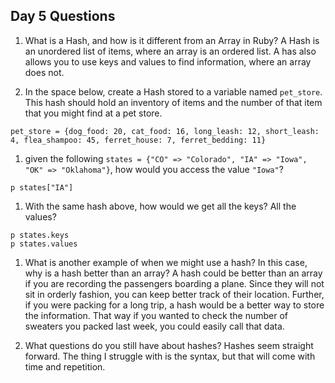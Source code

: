 ## Day 5 Questions

1. What is a Hash, and how is it different from an Array in Ruby?
 A Hash is an unordered list of items, where an array is an ordered list. A has also allows you to use keys and values to find information, where an array does not.

1. In the space below, create a Hash stored to a variable named `pet_store`.  This hash should hold an inventory of items and the number of that item that you might find at a pet store.
```
pet_store = {dog_food: 20, cat_food: 16, long_leash: 12, short_leash: 4, flea_shampoo: 45, ferret_house: 7, ferret_bedding: 11}
```
1. given the following `states = {"CO" => "Colorado", "IA" => "Iowa", "OK" => "Oklahoma"}`, how would you access the value `"Iowa"`?
```
p states["IA"]
```
1. With the same hash above, how would we get all the keys?  All the values?
```
p states.keys
p states.values
```

1. What is another example of when we might use a hash?  In this case, why is a hash better than an array?
A hash could be better than an array if you are recording the passengers boarding a plane. Since they will not sit in orderly fashion, you can keep better track of their location.
Further, if you were packing for a long trip, a hash would be a better way to store the information. That way if you wanted to check the number of sweaters you packed last week, you could easily call that data.

1. What questions do you still have about hashes?
Hashes seem straight forward. The thing I struggle with is the syntax, but that will come with time and repetition.
